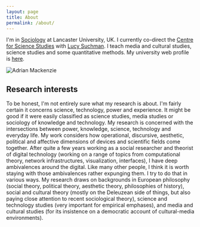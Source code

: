 ```yaml
---
layout: page
title: About 
permalink: /about/
---
```


I'm in [Sociology](http://www.lancaster.ac.uk/fass/sociology/) at Lancaster University, UK. I currently co-direct the [Centre for Science Studies](http://www.lancaster.ac.uk/fass/centres/css/) with [Lucy Suchman](http://www.lancaster.ac.uk/sociology/profiles/lucy-suchman). I teach media and cultural studies, science studies and some quantitative methods. My university web profile is [here](http://www.lancaster.ac.uk/sociology/profiles/adrian-mackenzie). 

![Adrian Mackenzie](../images/desktop.jpg)

## Research interests
To be honest, I'm not entirely sure what my research is about. I'm fairly certain it concerns science, technology, power and experience. It might be good if it were easily classified as science studies, media studies or sociology of knowledge and technology. My research is concerned with the intersections between power, knowledge, science, technology and everyday life. My work considers how operational, discursive, aesthetic, political and affective dimensions of devices and scientific fields come together. After quite a few years working as a social researcher and theorist of digital technology (working on a range of topics from computational theory, network infrastructures, visualization, interfaces), I have deep ambivalences around the digital. Like many other people, I think it is worth staying with those ambivalences rather expunging them.  I try to do that in various ways. My research draws on backgrounds in European philosophy (social theory, political theory, aesthetic theory, philosophies of history), social and cultural theory (mostly on the Deleuzean side of things, but also paying close attention to recent sociological theory), science and technology studies (very important for empirical emphases), and media and cultural studies (for its insistence on a democratic account of cultural-media environments). 


